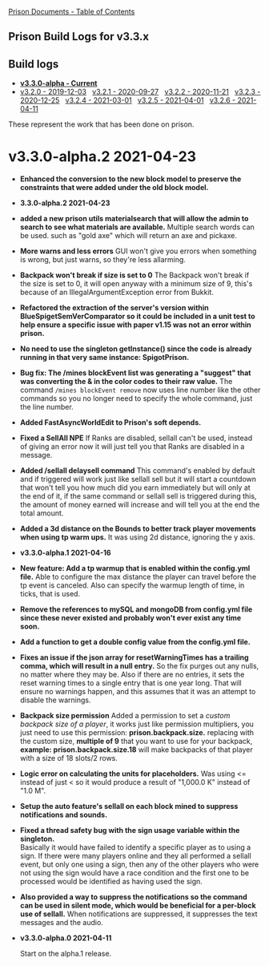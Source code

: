 [Prison Documents - Table of Contents](prison_docs_000_toc.md)

## Prison Build Logs for v3.3.x

## Build logs
 - **[v3.3.0-alpha - Current](changelog_v3.3.x.md)**
 - [v3.2.0 - 2019-12-03](prison_changelog_v3.2.0.md)&nbsp;&nbsp;
[v3.2.1 - 2020-09-27](prison_changelog_v3.2.1.md)&nbsp;&nbsp;
[v3.2.2 - 2020-11-21](prison_changelog_v3.2.2.md)&nbsp;&nbsp;
[v3.2.3 - 2020-12-25](prison_changelog_v3.2.3.md)&nbsp;&nbsp;
[v3.2.4 - 2021-03-01](prison_changelog_v3.2.4.md)&nbsp;&nbsp;
[v3.2.5 - 2021-04-01](prison_changelog_v3.2.5.md)&nbsp;&nbsp;
[v3.2.6 - 2021-04-11](prison_changelog_v3.2.5.md)
 

These represent the work that has been done on prison. 



# v3.3.0-alpha.2 2021-04-23


* **Enhanced the conversion to the new block model to preserve the constraints that were added under the old block model.**



* **3.3.0-alpha.2 2021-04-23**


* **added a new prison utils materialsearch that will allow the admin to search to see what materials are available.**
Multiple search words can be used.  such as "gold axe" which will return an axe and pickaxe.


* **More warns and less errors**
GUI won't give you errors when something is wrong, but just warns, so they're
  less allarming.


* **Backpack won't break if size is set to 0**
The Backpack won't break if the size is set to 0, it will open anyway with a minimum size of 9, 
  this's because of an IllegalArgumentException error from Bukkit.


* **Refactored the extraction of the server's version within BlueSpigetSemVerComparator so it could be included in a unit test to help ensure a specific issue with paper v1.15 was not an error within prison.**


* **No need to use the singleton getInstance() since the code is already running in that very same instance: SpigotPrison.**


* **Bug fix: The /mines blockEvent list was generating a "suggest" that was converting the & in the color codes to their raw value.**
The command `/mines blockEvent remove` now uses line number like the other commands so you no longer need to specify the whole command, just the line number.


* **Added FastAsyncWorldEdit to Prison's soft depends.**


* **Fixed a SellAll NPE**
If Ranks are disabled, sellall can't be used, instead of giving an error now it will
  just tell you that Ranks are disabled in a message.


* **Added /sellall delaysell command**
This command's enabled by default and if triggered will work just like sellall sell but
  it will start a countdown that won't tell you how much did you earn immediately but
  will only at the end of it, if the same command or sellall sell is triggered during this,
  the amount of money earned will increase and will tell you at the end the total amount.
  

* **Added a 3d distance on the Bounds to better track player movements when using tp warm ups.**
It was using 2d distance, ignoring the y axis.


* **v3.3.0-alpha.1 2021-04-16**


* **New feature: Add a tp warmup that is enabled within the config.yml file.**
Able to configure the max distance the player can travel before the tp event is canceled.  Also can specify the warmup length of time, in ticks, that is used.


* **Remove the references to mySQL and mongoDB from config.yml file since these never existed and probably won't ever exist any time soon.**


* **Add a function to get a double config value from the config.yml file.**


* **Fixes an issue if the json array for resetWarningTimes has a trailing comma, which will result in a null entry.**
So the fix purges out any nulls, no matter where they may be.
Also if there are no entries, it sets the reset warning times to a single entry that is one year long.  That will ensure no warnings happen, and this assumes that it was an attempt to disable the warnings.


* **Backpack size permission**
Added a permission to set a _custom backpack size of a player_, it works just like permission multipliers,
  you just need to use this permission: **prison.backpack.size.<number>** replacing <number> with
  the custom size, **multiple of 9** that you want to use for your backpack, **example: prison.backpack.size.18** will
  make backpacks of that player with a size of 18 slots/2 rows.


* **Logic error on calculating the units for placeholders.**
Was using <= instead of just < so it would produce a result of "1,000.0 K" instead of "1.0 M".


* **Setup the auto feature's sellall on each block mined to suppress notifications and sounds.**


* **Fixed a thread safety bug with the sign usage variable within the singleton.**  
Basically it would have failed to identify a specific player as to using a sign.  If there were many players online and they all performed a sellall event, but only one using a sign, then any of the other players who were not using the sign would have a race condition and the first one to be processed would be identified as having used the sign.


* **Also provided a way to suppress the notifications so the command can be used in silent mode, which would be beneficial for a per-block use of sellall.**
 When notifications are suppressed, it suppresses the text messages and the audio.


* **v3.3.0-alpha.0 2021-04-11**

  Start on the alpha.1 release.
  
